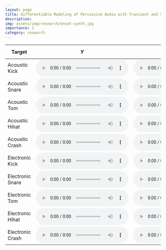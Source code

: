 ```yaml
---
layout: page
title: Differentiable Modeling of Percussive Audio with Transient and Spectral Synthesis
description: 
img: assets/img/research/onset-synth.jpg
importance: 1
category: research
---
```


| Target           | $$Y$$                                                                                                         | $$S$$ | $$S + N$$ | $$T(S)$$ | $$T(S + N)$$ | $$T(S) + N$$ | $$T(S) + N + S$$ |
|------------------|---------------------------------------------------------------------------------------------------------------|-------|-----------|----------|--------------|--------------|------------------|
| Acoustic Kick    | <audio controls class="player"><source src="/assets/audio/drumblender/a_kick.mp3" type="audio/mpeg"></audio>  | <audio controls class="player"><source src="/assets/audio/drumblender/a_kick_modal.mp3" type="audio/mpeg"></audio>  | <audio controls class="player"><source src="/assets/audio/drumblender/a_kick_noise_params.mp3" type="audio/mpeg"></audio>  | <audio controls class="player"><source src="/assets/audio/drumblender/a_kick_transient_params.mp3" type="audio/mpeg"></audio>  | <audio controls class="player"><source src="/assets/audio/drumblender/a_kick_noise_transient_params.mp3" type="audio/mpeg"></audio>  | <audio controls class="player"><source src="/assets/audio/drumblender/a_kick_noise_parallel_transient_params.mp3" type="audio/mpeg"></audio>  | <audio controls class="player"><source src="/assets/audio/drumblender/a_kick_all_parallel.mp3" type="audio/mpeg"></audio>  |
| Acoustic Snare   | <audio controls class="player"><source src="/assets/audio/drumblender/a_snare.mp3" type="audio/mpeg"></audio> | <audio controls class="player"><source src="/assets/audio/drumblender/a_snare_modal.mp3" type="audio/mpeg"></audio>  | <audio controls class="player"><source src="/assets/audio/drumblender/a_snare_noise_params.mp3" type="audio/mpeg"></audio>  | <audio controls class="player"><source src="/assets/audio/drumblender/a_snare_transient_params.mp3" type="audio/mpeg"></audio>  | <audio controls class="player"><source src="/assets/audio/drumblender/a_snare_noise_transient_params.mp3" type="audio/mpeg"></audio>  | <audio controls class="player"><source src="/assets/audio/drumblender/a_snare_noise_parallel_transient_params.mp3" type="audio/mpeg"></audio>  | <audio controls class="player"><source src="/assets/audio/drumblender/a_snare_all_parallel.mp3" type="audio/mpeg"></audio>  |
| Acoustic Tom     | <audio controls class="player"><source src="/assets/audio/drumblender/a_tom.mp3" type="audio/mpeg"></audio>   | <audio controls class="player"><source src="/assets/audio/drumblender/a_tom_modal.mp3" type="audio/mpeg"></audio>  | <audio controls class="player"><source src="/assets/audio/drumblender/a_tom_noise_params.mp3" type="audio/mpeg"></audio>  | <audio controls class="player"><source src="/assets/audio/drumblender/a_tom_transient_params.mp3" type="audio/mpeg"></audio>  | <audio controls class="player"><source src="/assets/audio/drumblender/a_tom_noise_transient_params.mp3" type="audio/mpeg"></audio>  | <audio controls class="player"><source src="/assets/audio/drumblender/a_tom_noise_parallel_transient_params.mp3" type="audio/mpeg"></audio>  | <audio controls class="player"><source src="/assets/audio/drumblender/a_tom_all_parallel.mp3" type="audio/mpeg"></audio>  |
| Acoustic Hihat   | <audio controls class="player"><source src="/assets/audio/drumblender/a_hihat.mp3" type="audio/mpeg"></audio> | <audio controls class="player"><source src="/assets/audio/drumblender/a_hihat_modal.mp3" type="audio/mpeg"></audio>  | <audio controls class="player"><source src="/assets/audio/drumblender/a_hihat_noise_params.mp3" type="audio/mpeg"></audio>  | <audio controls class="player"><source src="/assets/audio/drumblender/a_hihat_transient_params.mp3" type="audio/mpeg"></audio>  | <audio controls class="player"><source src="/assets/audio/drumblender/a_hihat_noise_transient_params.mp3" type="audio/mpeg"></audio>  | <audio controls class="player"><source src="/assets/audio/drumblender/a_hihat_noise_parallel_transient_params.mp3" type="audio/mpeg"></audio>  | <audio controls class="player"><source src="/assets/audio/drumblender/a_hihat_all_parallel.mp3" type="audio/mpeg"></audio>  |
| Acoustic Crash   | <audio controls class="player"><source src="/assets/audio/drumblender/a_crash.mp3" type="audio/mpeg"></audio> | <audio controls class="player"><source src="/assets/audio/drumblender/a_crash_modal.mp3" type="audio/mpeg"></audio>  | <audio controls class="player"><source src="/assets/audio/drumblender/a_crash_noise_params.mp3" type="audio/mpeg"></audio>  | <audio controls class="player"><source src="/assets/audio/drumblender/a_crash_transient_params.mp3" type="audio/mpeg"></audio>  | <audio controls class="player"><source src="/assets/audio/drumblender/a_crash_noise_transient_params.mp3" type="audio/mpeg"></audio>  | <audio controls class="player"><source src="/assets/audio/drumblender/a_crash_noise_parallel_transient_params.mp3" type="audio/mpeg"></audio>  | <audio controls class="player"><source src="/assets/audio/drumblender/a_crash_all_parallel.mp3" type="audio/mpeg"></audio>  |
| Electronic Kick  | <audio controls class="player"><source src="/assets/audio/drumblender/e_kick.mp3" type="audio/mpeg"></audio>  | <audio controls class="player"><source src="/assets/audio/drumblender/e_kick_modal.mp3" type="audio/mpeg"></audio>  | <audio controls class="player"><source src="/assets/audio/drumblender/e_kick_noise_params.mp3" type="audio/mpeg"></audio>  | <audio controls class="player"><source src="/assets/audio/drumblender/e_kick_transient_params.mp3" type="audio/mpeg"></audio>  | <audio controls class="player"><source src="/assets/audio/drumblender/e_kick_noise_transient_params.mp3" type="audio/mpeg"></audio>  | <audio controls class="player"><source src="/assets/audio/drumblender/e_kick_noise_parallel_transient_params.mp3" type="audio/mpeg"></audio>  | <audio controls class="player"><source src="/assets/audio/drumblender/e_kick_all_parallel.mp3" type="audio/mpeg"></audio>  |
| Electronic Snare | <audio controls class="player"><source src="/assets/audio/drumblender/e_snare.mp3" type="audio/mpeg"></audio> | <audio controls class="player"><source src="/assets/audio/drumblender/e_snare_modal.mp3" type="audio/mpeg"></audio>  | <audio controls class="player"><source src="/assets/audio/drumblender/e_snare_noise_params.mp3" type="audio/mpeg"></audio>  | <audio controls class="player"><source src="/assets/audio/drumblender/e_snare_transient_params.mp3" type="audio/mpeg"></audio>  | <audio controls class="player"><source src="/assets/audio/drumblender/e_snare_noise_transient_params.mp3" type="audio/mpeg"></audio>  | <audio controls class="player"><source src="/assets/audio/drumblender/e_snare_noise_parallel_transient_params.mp3" type="audio/mpeg"></audio>  | <audio controls class="player"><source src="/assets/audio/drumblender/e_snare_all_parallel.mp3" type="audio/mpeg"></audio>  |
| Electronic Tom   | <audio controls class="player"><source src="/assets/audio/drumblender/e_tom.mp3" type="audio/mpeg"></audio>   | <audio controls class="player"><source src="/assets/audio/drumblender/e_tom_modal.mp3" type="audio/mpeg"></audio>  | <audio controls class="player"><source src="/assets/audio/drumblender/e_tom_noise_params.mp3" type="audio/mpeg"></audio>  | <audio controls class="player"><source src="/assets/audio/drumblender/e_tom_transient_params.mp3" type="audio/mpeg"></audio>  | <audio controls class="player"><source src="/assets/audio/drumblender/e_tom_noise_transient_params.mp3" type="audio/mpeg"></audio>  | <audio controls class="player"><source src="/assets/audio/drumblender/e_tom_noise_parallel_transient_params.mp3" type="audio/mpeg"></audio>  | <audio controls class="player"><source src="/assets/audio/drumblender/e_tom_all_parallel.mp3" type="audio/mpeg"></audio>  |
| Electronic Hihat | <audio controls class="player"><source src="/assets/audio/drumblender/e_hihat.mp3" type="audio/mpeg"></audio> | <audio controls class="player"><source src="/assets/audio/drumblender/e_hihat_modal.mp3" type="audio/mpeg"></audio>  | <audio controls class="player"><source src="/assets/audio/drumblender/e_hihat_noise_params.mp3" type="audio/mpeg"></audio>  | <audio controls class="player"><source src="/assets/audio/drumblender/e_hihat_transient_params.mp3" type="audio/mpeg"></audio>  | <audio controls class="player"><source src="/assets/audio/drumblender/e_hihat_noise_transient_params.mp3" type="audio/mpeg"></audio>  | <audio controls class="player"><source src="/assets/audio/drumblender/e_hihat_noise_parallel_transient_params.mp3" type="audio/mpeg"></audio>  | <audio controls class="player"><source src="/assets/audio/drumblender/e_hihat_all_parallel.mp3" type="audio/mpeg"></audio>  |
| Electronic Crash | <audio controls class="player"><source src="/assets/audio/drumblender/e_crash.mp3" type="audio/mpeg"></audio> | <audio controls class="player"><source src="/assets/audio/drumblender/e_crash_modal.mp3" type="audio/mpeg"></audio>  | <audio controls class="player"><source src="/assets/audio/drumblender/e_crash_noise_params.mp3" type="audio/mpeg"></audio>  | <audio controls class="player"><source src="/assets/audio/drumblender/e_crash_transient_params.mp3" type="audio/mpeg"></audio>  | <audio controls class="player"><source src="/assets/audio/drumblender/e_crash_noise_transient_params.mp3" type="audio/mpeg"></audio>  | <audio controls class="player"><source src="/assets/audio/drumblender/e_crash_noise_parallel_transient_params.mp3" type="audio/mpeg"></audio>  | <audio controls class="player"><source src="/assets/audio/drumblender/e_crash_all_parallel.mp3" type="audio/mpeg"></audio>  |